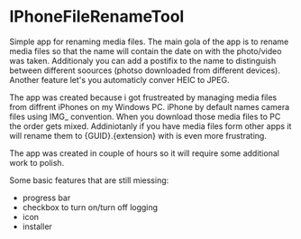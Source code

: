 # IPhoneFileRenameTool
Simple app for renaming media files. 
The main gola of the app is to rename media files so that the name will contain the date on with the photo/video was taken. 
Additionaly you can add a postifix to the name to distinguish between different soources (photso downloaded from different devices).
Another feature let's you automaticly conver HEIC to JPEG. 

The app was created because i got frustreated by managing media files from diffrent iPhones on my Windows PC. 
iPhone by default names camera files using IMG_ convention. When you download those media files to PC the order gets mixed. 
Addiniotanly if you have media files form other apps it will rename them to {GUID}.{extension} with is even more frustrating. 

The app was created in couple of hours so it will require some additional work to polish.

Some basic features that are still miessing:
- progress bar
- checkbox to turn on/turn off logging
- icon
- installer
